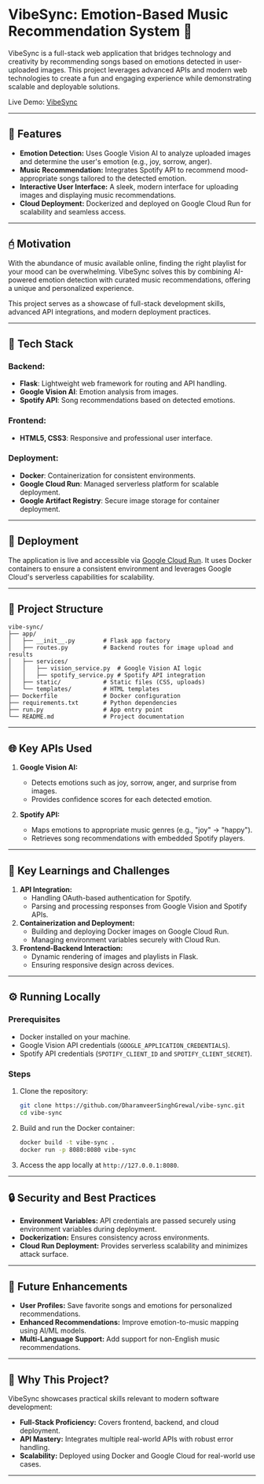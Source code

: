# VibeSync: Emotion-Based Music Recommendation System 🎵

VibeSync is a full-stack web application that bridges technology and creativity by recommending songs based on emotions detected in user-uploaded images. This project leverages advanced APIs and modern web technologies to create a fun and engaging experience while demonstrating scalable and deployable solutions.

Live Demo: [VibeSync](https://vibe-sync-1037638874998.northamerica-northeast2.run.app)

---

## 🌟 Features
- **Emotion Detection:** Uses Google Vision AI to analyze uploaded images and determine the user's emotion (e.g., joy, sorrow, anger).
- **Music Recommendation:** Integrates Spotify API to recommend mood-appropriate songs tailored to the detected emotion.
- **Interactive User Interface:** A sleek, modern interface for uploading images and displaying music recommendations.
- **Cloud Deployment:** Dockerized and deployed on Google Cloud Run for scalability and seamless access.

---

## 🖯 Motivation
With the abundance of music available online, finding the right playlist for your mood can be overwhelming. VibeSync solves this by combining AI-powered emotion detection with curated music recommendations, offering a unique and personalized experience.

This project serves as a showcase of full-stack development skills, advanced API integrations, and modern deployment practices.

---

## 🔧️ Tech Stack

### Backend:
- **Flask**: Lightweight web framework for routing and API handling.
- **Google Vision AI**: Emotion analysis from images.
- **Spotify API**: Song recommendations based on detected emotions.

### Frontend:
- **HTML5, CSS3**: Responsive and professional user interface.

### Deployment:
- **Docker**: Containerization for consistent environments.
- **Google Cloud Run**: Managed serverless platform for scalable deployment.
- **Google Artifact Registry**: Secure image storage for container deployment.

---

## 🚀 Deployment
The application is live and accessible via [Google Cloud Run](https://vibe-sync-1037638874998.northamerica-northeast2.run.app). It uses Docker containers to ensure a consistent environment and leverages Google Cloud's serverless capabilities for scalability.

---

## 📂 Project Structure
```
vibe-sync/
├── app/
│   ├── __init__.py        # Flask app factory
│   ├── routes.py          # Backend routes for image upload and results
│   ├── services/
│   │   ├── vision_service.py  # Google Vision AI logic
│   │   ├── spotify_service.py # Spotify API integration
│   ├── static/            # Static files (CSS, uploads)
│   └── templates/         # HTML templates
├── Dockerfile             # Docker configuration
├── requirements.txt       # Python dependencies
├── run.py                 # App entry point
└── README.md              # Project documentation
```

---

## 🌐 Key APIs Used
1. **Google Vision AI:**
   - Detects emotions such as joy, sorrow, anger, and surprise from images.
   - Provides confidence scores for each detected emotion.

2. **Spotify API:**
   - Maps emotions to appropriate music genres (e.g., "joy" → "happy").
   - Retrieves song recommendations with embedded Spotify players.

---

## 🧠 Key Learnings and Challenges
1. **API Integration:**
   - Handling OAuth-based authentication for Spotify.
   - Parsing and processing responses from Google Vision and Spotify APIs.
2. **Containerization and Deployment:**
   - Building and deploying Docker images on Google Cloud Run.
   - Managing environment variables securely with Cloud Run.
3. **Frontend-Backend Interaction:**
   - Dynamic rendering of images and playlists in Flask.
   - Ensuring responsive design across devices.

---

## ⚙️ Running Locally

### Prerequisites
- Docker installed on your machine.
- Google Vision API credentials (`GOOGLE_APPLICATION_CREDENTIALS`).
- Spotify API credentials (`SPOTIFY_CLIENT_ID` and `SPOTIFY_CLIENT_SECRET`).

### Steps
1. Clone the repository:
   ```bash
   git clone https://github.com/DharamveerSinghGrewal/vibe-sync.git
   cd vibe-sync
   ```
2. Build and run the Docker container:
   ```bash
   docker build -t vibe-sync .
   docker run -p 8080:8080 vibe-sync
   ```
3. Access the app locally at `http://127.0.0.1:8080`.

---

## 🔒 Security and Best Practices
- **Environment Variables:** API credentials are passed securely using environment variables during deployment.
- **Dockerization:** Ensures consistency across environments.
- **Cloud Run Deployment:** Provides serverless scalability and minimizes attack surface.

---

## 🎉 Future Enhancements
- **User Profiles:** Save favorite songs and emotions for personalized recommendations.
- **Enhanced Recommendations:** Improve emotion-to-music mapping using AI/ML models.
- **Multi-Language Support:** Add support for non-English music recommendations.

---

## 💼 Why This Project?
VibeSync showcases practical skills relevant to modern software development:
- **Full-Stack Proficiency:** Covers frontend, backend, and cloud deployment.
- **API Mastery:** Integrates multiple real-world APIs with robust error handling.
- **Scalability:** Deployed using Docker and Google Cloud for real-world use cases.
---


